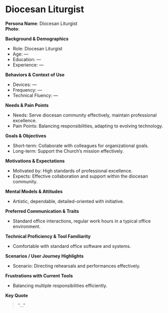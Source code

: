 
# Diocesan Liturgist

**Persona Name**: Diocesan Liturgist  
**Photo**:  

**Background & Demographics**  
- Role: Diocesan Liturgist  
- Age: —  
- Education: —  
- Experience: —  

**Behaviors & Context of Use**  
- Devices: —  
- Frequency: —  
- Technical Fluency: —  

**Needs & Pain Points**  
- Needs: Serve diocesan community effectively, maintain professional excellence.  
- Pain Points: Balancing responsibilities, adapting to evolving technology.  

**Goals & Objectives**  
- Short-term: Collaborate with colleagues for organizational goals.  
- Long-term: Support the Church’s mission effectively.  

**Motivations & Expectations**  
- Motivated by: High standards of professional excellence.  
- Expects: Effective collaboration and support within the diocesan community.  

**Mental Models & Attitudes**  
- Artistic, dependable, detailed-oriented with initiative.  

**Preferred Communication & Traits**  
- Standard office interactions, regular work hours in a typical office environment.  

**Technical Proficiency & Tool Familiarity**  
- Comfortable with standard office software and systems.  

**Scenarios / User Journey Highlights**  
- Scenario: Directing rehearsals and performances effectively.  

**Frustrations with Current Tools**  
- Balancing multiple responsibilities efficiently.  

**Key Quote**  
> "…"  